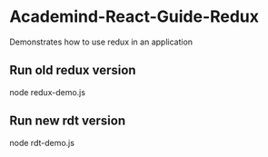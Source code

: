 # Academind-React-Guide-Redux
Demonstrates how to use redux in an application

## Run old redux version
node redux-demo.js

## Run new rdt version
node rdt-demo.js